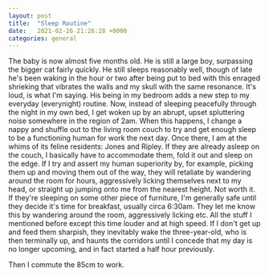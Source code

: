 ```yaml
---
layout: post
title:  "Sleep Routine"
date:   2021-02-26 21:26:28 +0000
categories: general
---
```


The baby is now almost five months old. He is still a large boy, surpassing the bigger cat fairly quickly. He still sleeps reasonably well, though of late he's been waking in the hour or two after being put to bed with this enraged shrieking that vibrates the walls and my skull with the same resonance. It's loud, is what I'm saying. His being in my bedroom adds a new step to my everyday (everynight) routine. Now, instead of sleeping peacefully through the night in my own bed, I get woken up by an abrupt, upset spluttering noise somewhere in the region of 2am. When this happens, I change a nappy and shuffle out to the living room couch to try and get enough sleep to be a functioning human for work the next day. Once there, I am at the whims of its feline residents: Jones and Ripley. If they are already asleep on the couch, I basically have to accommodate them, fold it out and sleep on the edge. If I try and assert my human superiority by, for example, picking them up and moving them out of the way, they will retaliate by wandering around the room for hours, aggressively licking themselves next to my head, or straight up jumping onto me from the nearest height. Not worth it. If they're sleeping on some other piece of furniture, I'm generally safe until they decide it's time for breakfast, usually circa 6:30am. They let me know this by wandering around the room, aggressively licking etc. All the stuff I mentioned before except this time louder and at high speed. If I don't get up and feed them sharpish, they inevitably wake the three-year-old, who is then terminally up, and haunts the corridors until I concede that my day is no longer upcoming, and in fact started a half hour previously.

Then I commute the 85cm to work.
